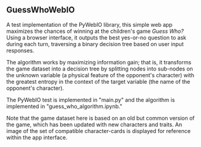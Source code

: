 ## GuessWhoWebIO
A test implementation of the PyWebIO library, this simple web app maximizes the chances of winning at the children's game _Guess Who?_  Using a browser interface, it outputs the best yes-or-no question to ask during each turn, traversing a binary decision tree based on user input responses.   

The algorithm works by maximizing information gain; that is, it transforms the game dataset into a decision tree by splitting nodes into sub-nodes on the unknown variable (a physical feature of the opponent's character) with the greatest entropy in the context of the target variable (the name of the opponent's character).  

The PyWebIO test is implemented in "main.py" and the algorithm is implemented in "guess_who_algorithm.ipynb."  

Note that the game dataset here is based on an old but common version of the game, which has been updated with new characters and traits. An image of the set of compatible character-cards is displayed for reference within the app interface. 

